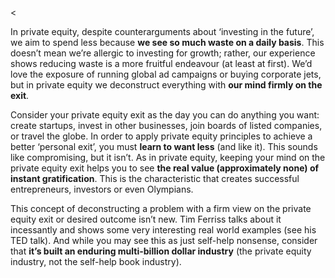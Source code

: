 <<p>In private equity, despite counterarguments about &#8216;investing in the future&#8217;, we aim to spend less because <strong>we see so much waste on a daily basis</strong>. This doesn&#8217;t mean we&#8217;re allergic to investing for growth; rather, our experience shows reducing waste is a more fruitful endeavour (at least at first). We&#8217;d love the exposure of running global ad campaigns or buying corporate jets, but in private equity we deconstruct everything with <strong>our mind firmly on the exit</strong>.</p><p>Consider your private equity exit as the day you can do anything you want: create startups, invest in other businesses, join boards of listed companies, or travel the globe. In order to apply private equity principles to achieve a better &#8216;personal exit&#8217;, you must <strong>learn to want less</strong> (and like it). This sounds like compromising, but it isn&#8217;t. As in private equity, keeping your mind on the private equity exit helps you to see <strong>the real value (approximately none) of instant gratification</strong>. This is the characteristic that creates successful entrepreneurs, investors or even Olympians.</p><p>This concept of deconstructing a problem with a firm view on the private equity exit or desired outcome isn&#8217;t new. Tim Ferriss talks about it incessantly and shows some very interesting real world examples (see his TED talk). And while you may see this as just self-help nonsense, consider that <strong>it&#8217;s built an enduring multi-billion dollar industry</strong> (the private equity industry, not the self-help book industry).</p>
